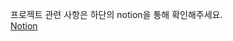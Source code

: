 프로젝트 관련 사항은 하단의 notion을 통해 확인해주세요.<br>
<a href="https://maple-beach-20b.notion.site/PROJECT-KHCLOSET-e8ebc00d6c1c4308a87659913e552c93">Notion</a>
